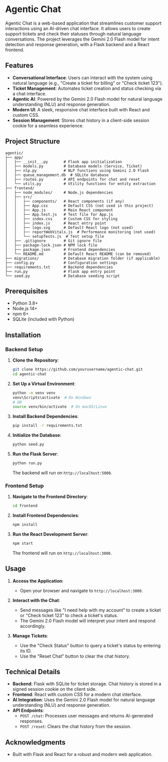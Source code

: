 # Agentic Chat

Agentic Chat is a web-based application that streamlines customer support interactions using an AI-driven chat interface. It allows users to create support tickets and check their statuses through natural language conversations. The project leverages the Gemini 2.0 Flash model for intent detection and response generation, with a Flask backend and a React frontend.

## Features
- **Conversational Interface**: Users can interact with the system using natural language (e.g., "Create a ticket for billing" or "Check ticket 123").
- **Ticket Management**: Automates ticket creation and status checking via a chat interface.
- **Agentic AI**: Powered by the Gemini 2.0 Flash model for natural language understanding (NLU) and response generation.
- **Modern UI**: A sleek, responsive chat interface built with React and custom CSS.
- **Session Management**: Stores chat history in a client-side session cookie for a seamless experience.

## Project Structure
```
agentic/
├── app/
│   ├── __init__.py       # Flask app initialization
│   ├── models.py         # Database models (Service, Ticket)
│   ├── nlp.py            # NLP functions using Gemini 2.0 Flash
│   ├── queue_management.db  # SQLite database
│   ├── routes.py         # API endpoints for chat and reset
│   └── utils.py          # Utility functions for entity extraction
├── frontend/
│   ├── node_modules/     # Node.js dependencies
│   ├── src/
│   │   ├── components/   # React components (if any)
│   │   ├── App.css       # Default CSS (not used in this project)
│   │   ├── App.js        # Main React component
│   │   ├── App.test.js   # Test file for App.js
│   │   ├── index.css     # Custom CSS for styling
│   │   ├── index.js      # React entry point
│   │   ├── logo.svg      # Default React logo (not used)
│   │   ├── reportWebVitals.js  # Performance monitoring (not used)
│   │   └── setupTests.js  # Test setup file
│   ├── .gitignore        # Git ignore file
│   ├── package-lock.json # NPM lock file
│   ├── package.json      # Frontend dependencies
│   └── README.md         # Default React README (can be removed)
├── migrations/           # Database migration folder (if applicable)
├── config.py             # Configuration settings
├── requirements.txt      # Backend dependencies
├── run.py                # Flask app entry point
└── seed.py               # Database seeding script
```

## Prerequisites
- Python 3.8+
- Node.js 14+
- npm 6+
- SQLite (included with Python)

## Installation

### Backend Setup
1. **Clone the Repository**:
   ```bash
   git clone https://github.com/yourusername/agentic-chat.git
   cd agentic-chat
   ```

2. **Set Up a Virtual Environment**:
   ```bash
   python -m venv venv
   venv\Scripts\activate  # On Windows
   # OR
   source venv/bin/activate  # On macOS/Linux
   ```

3. **Install Backend Dependencies**:
   ```bash
   pip install -r requirements.txt
   ```

4. **Initialize the Database**:
   ```bash
   python seed.py
   ```

5. **Run the Flask Server**:
   ```bash
   python run.py
   ```
   The backend will run on `http://localhost:5000`.

### Frontend Setup
1. **Navigate to the Frontend Directory**:
   ```bash
   cd frontend
   ```

2. **Install Frontend Dependencies**:
   ```bash
   npm install
   ```

3. **Run the React Development Server**:
   ```bash
   npm start
   ```
   The frontend will run on `http://localhost:3000`.

## Usage
1. **Access the Application**:
   - Open your browser and navigate to `http://localhost:3000`.

2. **Interact with the Chat**:
   - Send messages like "I need help with my account" to create a ticket or "Check ticket 123" to check a ticket's status.
   - The Gemini 2.0 Flash model will interpret your intent and respond accordingly.

3. **Manage Tickets**:
   - Use the "Check Status" button to query a ticket's status by entering its ID.
   - Use the "Reset Chat" button to clear the chat history.

## Technical Details
- **Backend**: Flask with SQLite for ticket storage. Chat history is stored in a signed session cookie on the client side.
- **Frontend**: React with custom CSS for a modern chat interface.
- **AI Integration**: Uses the Gemini 2.0 Flash model for natural language understanding (NLU) and response generation.
- **API Endpoints**:
  - `POST /chat`: Processes user messages and returns AI-generated responses.
  - `POST /reset`: Clears the chat history from the session.

## Acknowledgments
- Built with Flask and React for a robust and modern web application.
